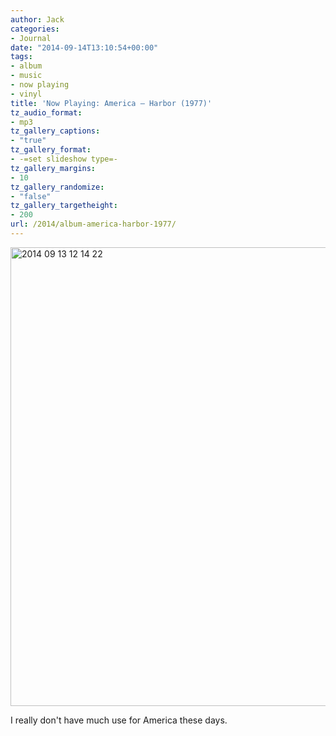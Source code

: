 ```yaml
---
author: Jack
categories:
- Journal
date: "2014-09-14T13:10:54+00:00"
tags:
- album
- music
- now playing
- vinyl
title: 'Now Playing: America – Harbor (1977)'
tz_audio_format:
- mp3
tz_gallery_captions:
- "true"
tz_gallery_format:
- -=set slideshow type=-
tz_gallery_margins:
- 10
tz_gallery_randomize:
- "false"
tz_gallery_targetheight:
- 200
url: /2014/album-america-harbor-1977/
---
```


<img title="2014-09-13 12.14.22.jpg" src="/img/2014/09/2014-09-13-12.14.22.jpg" alt="2014 09 13 12 14 22" width="800" height="734" border="0" />

I really don't have much use for America these days.